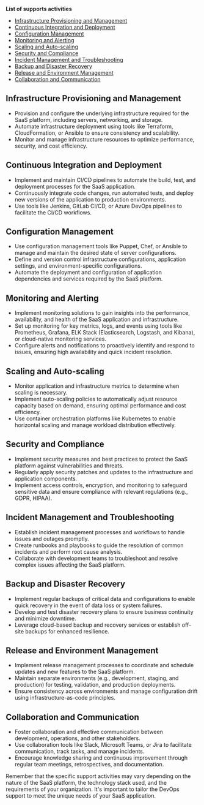 **List of supports activities**

- [Infrastructure Provisioning and Management](#infrastructure-provisioning-and-management)
- [Continuous Integration and Deployment](#continuous-integration-and-deployment)
- [Configuration Management](#configuration-management)
- [Monitoring and Alerting](#monitoring-and-alerting)
- [Scaling and Auto-scaling](#scaling-and-auto-scaling)
- [Security and Compliance](#security-and-compliance)
- [Incident Management and Troubleshooting](#incident-management-and-troubleshooting)
- [Backup and Disaster Recovery](#backup-and-disaster-recovery)
- [Release and Environment Management](#release-and-environment-management)
- [Collaboration and Communication](#collaboration-and-communication)
 


## Infrastructure Provisioning and Management

   - Provision and configure the underlying infrastructure required for the SaaS platform, including servers, networking, and storage.
   - Automate infrastructure deployment using tools like Terraform, CloudFormation, or Ansible to ensure consistency and scalability.
   - Monitor and manage infrastructure resources to optimize performance, security, and cost efficiency.

## Continuous Integration and Deployment
   - Implement and maintain CI/CD pipelines to automate the build, test, and deployment processes for the SaaS application.
   - Continuously integrate code changes, run automated tests, and deploy new versions of the application to production environments.
   - Use tools like Jenkins, GitLab CI/CD, or Azure DevOps pipelines to facilitate the CI/CD workflows.

## Configuration Management
   - Use configuration management tools like Puppet, Chef, or Ansible to manage and maintain the desired state of server configurations.
   - Define and version control infrastructure configurations, application settings, and environment-specific configurations.
   - Automate the deployment and configuration of application dependencies and services required by the SaaS platform.

## Monitoring and Alerting
   - Implement monitoring solutions to gain insights into the performance, availability, and health of the SaaS application and infrastructure.
   - Set up monitoring for key metrics, logs, and events using tools like Prometheus, Grafana, ELK Stack (Elasticsearch, Logstash, and Kibana), or cloud-native monitoring services.
   - Configure alerts and notifications to proactively identify and respond to issues, ensuring high availability and quick incident resolution.

## Scaling and Auto-scaling
   - Monitor application and infrastructure metrics to determine when scaling is necessary.
   - Implement auto-scaling policies to automatically adjust resource capacity based on demand, ensuring optimal performance and cost efficiency.
   - Use container orchestration platforms like Kubernetes to enable horizontal scaling and manage workload distribution effectively.

## Security and Compliance
   - Implement security measures and best practices to protect the SaaS platform against vulnerabilities and threats.
   - Regularly apply security patches and updates to the infrastructure and application components.
   - Implement access controls, encryption, and monitoring to safeguard sensitive data and ensure compliance with relevant regulations (e.g., GDPR, HIPAA).

## Incident Management and Troubleshooting
   - Establish incident management processes and workflows to handle issues and outages promptly.
   - Create runbooks and playbooks to guide the resolution of common incidents and perform root cause analysis.
   - Collaborate with development teams to troubleshoot and resolve complex issues affecting the SaaS platform.

## Backup and Disaster Recovery
   - Implement regular backups of critical data and configurations to enable quick recovery in the event of data loss or system failures.
   - Develop and test disaster recovery plans to ensure business continuity and minimize downtime.
   - Leverage cloud-based backup and recovery services or establish off-site backups for enhanced resilience.

## Release and Environment Management
   - Implement release management processes to coordinate and schedule updates and new features to the SaaS platform.
   - Maintain separate environments (e.g., development, staging, and production) for testing, validation, and production deployments.
   - Ensure consistency across environments and manage configuration drift using infrastructure-as-code principles.

## Collaboration and Communication
   - Foster collaboration and effective communication between development, operations, and other stakeholders.
   - Use collaboration tools like Slack, Microsoft Teams, or Jira to facilitate communication, track tasks, and manage incidents.
   - Encourage knowledge sharing and continuous improvement through regular team meetings, retrospectives, and documentation.

Remember that the specific support activities may vary depending on the nature of the SaaS platform, the technology stack used, and the requirements of your organization. It's important to tailor the DevOps support to meet the unique needs of your SaaS application.
